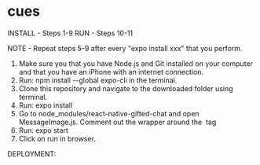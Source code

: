 # cues

INSTALL - Steps 1-9
RUN - Steps 10-11

NOTE - Repeat steps 5-9 after every "expo install xxx" that you perform.

1. Make sure you that you have Node.js and Git installed on your computer and that you have an iPhone with an internet connection.
2. Run: npm install --global expo-cli in the terminal.
3. Clone this repository and navigate to the downloaded folder using terminal.
4. Run: expo install
5. Go to node_modules/react-native-gifted-chat and open MessageImage.js. Comment out the <LightBox> wrapper around the <Image> tag
6. Run: expo start
7. Click on run in browser.

DEPLOYMENT:
